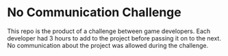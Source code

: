 # No Communication Challenge
This repo is the product of a challenge between game developers. Each developer had 3 hours to add to the project before passing it on to the next. No communication about the project was allowed during the challenge.
